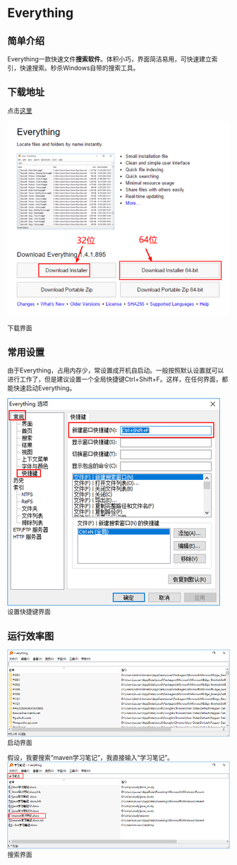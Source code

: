 # Everything

## 简单介绍
Everything一款快速文件**搜索软件**。体积小巧，界面简洁易用，可快速建立索引，快速搜索。秒杀Windows自带的搜索工具。

## 下载地址

点击[这里](https://www.voidtools.com/)


![Everything下载界面](https://github.com/JosanSun/CtripTechExch/blob/master/pic/josan/everything-download.png)  

下载界面

## 常用设置

由于Everything，占用内存少，常设置成开机自启动。一般按照默认设置就可以进行工作了，但是建议设置一个全局快捷键Ctrl+Shift+F。这样，在任何界面，都能快速启动Everything。

![Everything设置界面](https://github.com/JosanSun/CtripTechExch/blob/master/pic/josan/everything-set-key.png)  
设置快捷键界面

## 运行效率图

![Everything启动](https://github.com/JosanSun/CtripTechExch/blob/master/pic/josan/everything-start.png)  
启动界面  


假设，我要搜索“maven学习笔记”，我直接输入“学习笔记”。  
![Everything搜索](https://github.com/JosanSun/CtripTechExch/blob/master/pic/josan/everything-find.png)  
搜索界面
